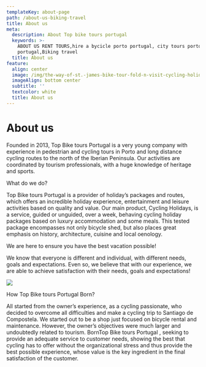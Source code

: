 ```yaml
---
templateKey: about-page
path: /about-us-biking-travel
title: About us
meta:
  description: About Top bike tours portugal
  keywords: >-
    ABOUT US RENT TOURS,hire a bycicle porto portugal, city tours porto
    portugal,Biking travel
  title: About us
feature:
  align: center
  image: /img/the-way-of-st.-james-bike-tour-fold-n-visit-cycling-holidays-4394.jpg
  imageAlign: bottom center
  subtitle: ''
  textcolor: white
  title: About us
---
```

# About us

Founded in 2013, Top Bike tours Portugal is a very young company with experience in pedestrian and cycling tours in Porto and long distance cycling routes to the north of the Iberian Peninsula. Our activities are coordinated by tourism professionals, with a huge knowledge of heritage and sports.

What do we do?

Top Bike tours Portugal is a provider of holiday’s packages and routes, which offers an incredible holiday experience, entertainment and leisure activities based on quality and value.
Our main product, Cycling Holidays, is a service, guided or unguided, over a week, behaving cycling holiday packages based on luxury accommodation and some meals. This tested package encompasses not only bicycle shed, but also places great emphasis on history, architecture, cuisine and local oenology.

We are here to ensure you have the best vacation possible!

We know that everyone is different and individual, with different needs, goals and expectations. Even so, we believe that with our experience, we are able to achieve satisfaction with their needs, goals and expectations!



![](/img/guided-bike-tour-in-douro-valley.jpg)

How Top Bike tours Portugal Born?

All started from the owner’s experience, as a cycling passionate, who decided to overcome all difficulties and make a cycling trip to Santiago de Compostela. We started out to be a shop just focused on bicycle rental and maintenance. However, the owner’s objectives were much larger and undoubtedly related to tourism. BornTop Bike tours Portugal , seeking to provide an adequate service to customer needs, showing the best that cycling has to offer without the organizational stress and thus provide the best possible experience, whose value is the key ingredient in the final satisfaction of the customer.
